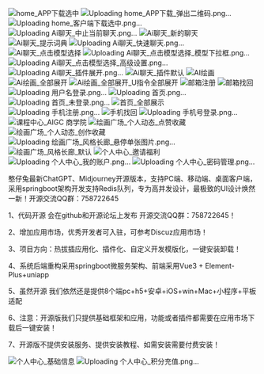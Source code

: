 ![home_APP下载选中](https://github.com/hanzaitu/hanzaitu-aigc/assets/129652683/61dca7db-1059-4e98-85fd-b2393fc46dab)
![Uploading home_APP下载_弹出二维码.png…]()
![Uploading home_客户端下载选中.png…]()
![Uploading Ai聊天_中止当前聊天.png…]()
![Ai聊天_新的聊天](https://github.com/hanzaitu/hanzaitu-aigc/assets/129652683/809eaf05-682d-407f-86be-2a6cc2599c64)
![Ai聊天_提示词典](https://github.com/hanzaitu/hanzaitu-aigc/assets/129652683/d282218a-a620-4f40-a33c-9691127c4467)
![Uploading Ai聊天_快速聊天.png…]()
![Ai聊天_点击模型选择](https://github.com/hanzaitu/hanzaitu-aigc/assets/129652683/ea7d2ada-1bc7-401d-a480-868197123724)
![Uploading Ai聊天_点击模型选择_模型下拉框.png…]()
![Uploading Ai聊天_点击模型选择_高级设置.png…]()
![Uploading Ai聊天_插件展开.png…]()
![Ai聊天_插件默认](https://github.com/hanzaitu/hanzaitu-aigc/assets/129652683/4deb743e-41a4-4c18-a405-5e3b39a5bf7a)
![AI绘画](https://github.com/hanzaitu/hanzaitu-aigc/assets/129652683/237aa72b-1efd-4cee-9329-6e46be44cc5b)
![Ai绘画_全部展开](https://github.com/hanzaitu/hanzaitu-aigc/assets/129652683/6ad79d11-c371-442e-93ec-18d2528ba718)
![Ai绘画_全部展开_U指令全部展开](https://github.com/hanzaitu/hanzaitu-aigc/assets/129652683/a4f59a91-ab04-464b-80c5-7d04f0eb2e0c)
![邮箱注册](https://github.com/hanzaitu/hanzaitu-aigc/assets/129652683/e1bfffc1-7fda-4103-9410-18d874680814)
![邮箱找回](https://github.com/hanzaitu/hanzaitu-aigc/assets/129652683/e44f6483-0483-45ee-8e72-2701cbd88a68)
![Uploading 用户名登录.png…]()
![Uploading 首页.png…]()
![Uploading 首页_未登录.png…]()
![首页_全部展示](https://github.com/hanzaitu/hanzaitu-aigc/assets/129652683/135d1a9a-098e-4929-a145-51fa83f71457)
![Uploading 手机注册.png…]()
![手机找回](https://github.com/hanzaitu/hanzaitu-aigc/assets/129652683/749f61f6-e95b-439d-b9e9-9e0af9e0005e)
![Uploading 手机号登录.png…]()
![课程中心_AIGC 商学院](https://github.com/hanzaitu/hanzaitu-aigc/assets/129652683/87cfa37d-a29a-4bfb-92e2-051b241f58b5)
![绘画广场_个人动态_点赞收藏](https://github.com/hanzaitu/hanzaitu-aigc/assets/129652683/0e736665-aabe-41ef-911b-725bc6443bfe)
![绘画广场_个人动态_创作收藏](https://github.com/hanzaitu/hanzaitu-aigc/assets/129652683/e5e61344-235f-4e3b-b1b1-2bd4e3c92703)
![Uploading 绘画广场_风格长廊_悬停单张图片.png…]()
![绘画广场_风格长廊_默认](https://github.com/hanzaitu/hanzaitu-aigc/assets/129652683/cdab3f59-a7c9-43cc-aed8-2c1c543f049c)
![个人中心_邀请福利](https://github.com/hanzaitu/hanzaitu-aigc/assets/129652683/84a9722d-b543-4ecb-95c4-e8b141261750)
![Uploading 个人中心_我的账户.png…]()
![Uploading 个人中心_密码管理.png…]()

憨仔兔最新ChatGPT、Midjourney开源版本，支持PC端、移动端、桌面客户端，采用springboot架构开发支持Redis队列，专为高并发设计，最极致的UI设计焕然一新！开源交流QQ群：758722645

1、代码开源 会在github和开源论坛上发布 开源交流QQ群：758722645！

2、增加应用市场，优秀开发者可入驻，可参考Discuz应用市场！

3、项目方向：热拔插应用化、插件化、自定义开发模版化，一键安装卸载！

4、系统后端重构采用springboot微服务架构、前端采用Vue3 + Element-Plus+uniapp

5、虽然开源 我们依然还是提供8个端pc+h5+安卓+iOS+win+Mac+小程序+平板适配

6、注意：开源版我们只提供基础框架和应用，功能或者插件都需要在应用市场下载后一键安装！

7、开源版不提供安装服务、提供安装教程、如需安装需要付费安装！

![个人中心_基础信息](https://github.com/hanzaitu/hanzaitu-aigc/assets/129652683/e067c269-ce8a-416d-bd70-d88a06f39e18)
![Uploading 个人中心_积分充值.png…]()
